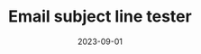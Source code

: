 ---
title: Email subject line tester
date: 2023-09-01
description: 
link: https://coschedule.com/email-subject-line-tester
pricing: 
tags: 
- Email
categories: 
- Content
---
